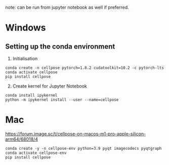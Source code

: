 note: can be run from jupyter notebook as well if preferred.
# Windows
## Setting up the conda environment
1. Initialisation
```
conda create -n cellpose pytorch=1.8.2 cudatoolkit=10.2 -c pytorch-lts
conda activate cellpose
pip install cellpose
```
2. Create kernel for Jupyter Notebook
```
conda install ipykernel
python -m ipykernel install --user --name=cellpose
```

# Mac
https://forum.image.sc/t/cellpose-on-macos-m1-pro-apple-silicon-arm64/68018/4
```
conda create -y -n cellpose-env python=3.9 pyqt imagecodecs pyqtgraph
conda activate cellpose-env
pip install cellpose

```
